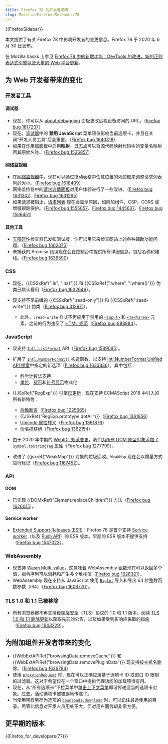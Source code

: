```yaml
---
title: Firefox 78 的开发者说明
slug: Mozilla/Firefox/Releases/78
---
```


{{FirefoxSidebar}}

本文提供了有关 Firefox 78 中影响开发者的变更信息。Firefox 78 于 2020 年 6 月 30 日发布。

在 Mozilla hacks 上参见 [Firefox 78 中的新增功能：DevTools 的改进，新的正则表达式引擎以及大量的 Web 平台更新](https://hacks.mozilla.org/2020/06/new-in-firefox-78/)。

## 为 Web 开发者带来的变化

### 开发者工具

#### 调试器

- 现在，你可以从 [about:debugging](https://firefox-source-docs.mozilla.org/devtools-user/about_colon_debugging/index.html#connecting-to-a-remote-device) 面板更改远程设备访问的 URL。（[Firefox bug 1617237](https://bugzil.la/1617237)）
- 现在，[调试器](https://firefox-source-docs.mozilla.org/devtools-user/debugger/ui_tour/index.html)中的 **禁用 JavaScript** 菜单项仅影响当前选项卡，并且在关闭“开发人员工具”后会重置。（[Firefox bug 1640318](https://bugzil.la/1640318)）
- 如果在[作用域面板](https://firefox-source-docs.mozilla.org/devtools-user/debugger/ui_tour/index.html#scopes)中启用**映射**，[日志点](https://firefox-source-docs.mozilla.org/devtools-user/debugger/set_a_logpoint/index.html)可以将源代码映射代码中的变量名映射回其原始名称。（[Firefox bug 1536857](https://bugzil.la/1536857)）

#### 网络监视器

- 在[网络监视器](https://firefox-source-docs.mozilla.org/devtools-user/network_monitor/request_list/index.html#network-request-columns)中，现在可以通过拖动表格中任意位置的列边框来调整请求列表列的大小。（[Firefox bug 1618409](https://bugzil.la/1618409)）
- 网络监控器中的[请求详情面板](https://firefox-source-docs.mozilla.org/devtools-user/network_monitor/request_details/index.html)对用户体验进行了一些改进。（[Firefox bug 1631302](https://bugzil.la/1631302)、[Firefox bug 1631295](https://bugzil.la/1631295)）
- 如果请求被阻止，[请求列表](https://firefox-source-docs.mozilla.org/devtools-user/network_monitor/request_list/index.html) 现在会显示原因，如附加组件、CSP、CORS 或增强跟踪保护。（[Firefox bug 1555057](https://bugzil.la/1555057)、[Firefox bug 1445637](https://bugzil.la/1445637)、[Firefox bug 1556451](https://bugzil.la/1556451)）

#### 其他工具

- [无障碍性](https://firefox-source-docs.mozilla.org/devtools-user/accessibility_inspector/index.html)检查器已发布测试版。你可以用它来检查网站上的各种辅助功能问题。（[Firefox bug 1602075](https://bugzil.la/1602075)）
- 未捕获的 Promise 错误现在会在控制台中提供所有详细信息，包括名称和堆栈。（[Firefox bug 1636590](https://bugzil.la/1636590)）

### CSS

- 现在，{{CSSxRef(":is", ":is()")}} 和 {{CSSxRef(":where", ":where()")}} 伪类已默认启用（[Firefox bug 1632646](https://bugzil.la/1632646)）。
- 现支持不带前缀的 {{CSSxRef(":read-only")}} 和 {{CSSxRef(":read-write")}} 伪类（[Firefox bug 312971](https://bugzil.la/312971)）。

  - 此外，`:read-write` 样式不再应用于禁用的 [`<input>`](/zh-CN/docs/Web/HTML/Element/input) 和 [`<textarea>`](/zh-CN/docs/Web/HTML/Element/textarea) 元素，之前的行为违反了 [HTML 规范](https://html.spec.whatwg.org/#selector-read-write)（[Firefox bug 888884](https://bugzil.la/888884)）。

### JavaScript

- 现支持 [`Intl.ListFormat`](/zh-CN/docs/Web/JavaScript/Reference/Global_Objects/Intl/ListFormat) API（[Firefox bug 1589095](https://bugzil.la/1589095)）。
- 扩展了 [`Intl.NumberFormat()`](/zh-CN/docs/Web/JavaScript/Reference/Global_Objects/Intl/NumberFormat/NumberFormat) 构造函数，以支持 [Intl.NumberFormat Unified API 提案](https://github.com/tc39/proposal-unified-intl-numberformat)中指定的新选项（[Firefox bug 1633836](https://bugzil.la/1633836)）。其中包括：

  - [科学计数法支持](/zh-CN/docs/Web/JavaScript/Reference/Global_Objects/Intl/NumberFormat/NumberFormat#科学工程或紧凑型标记)
  - [单位](/zh-CN/docs/Web/JavaScript/Reference/Global_Objects/Intl/NumberFormat/NumberFormat#单位格式化)、[货币](/zh-CN/docs/Web/JavaScript/Reference/Global_Objects/Intl/NumberFormat/NumberFormat#货币格式化)和[符号显示](/zh-CN/docs/Web/JavaScript/Reference/Global_Objects/Intl/NumberFormat/NumberFormat#符号显示)格式化

- {{JSxRef("RegExp")}} 引擎[已更新](https://hacks.mozilla.org/2020/06/a-new-regexp-engine-in-spidermonkey/)，现在支持 ECMAScript 2018 中引入的所有新特性：

  - [后瞻断言](/zh-CN/docs/Web/JavaScript/Guide/Regular_expressions/Assertions)（[Firefox bug 1225665](https://bugzil.la/1225665)）
  - {{JSxRef("RegExp.prototype.dotAll")}}（[Firefox bug 1361856](https://bugzil.la/1361856)）
  - [Unicode 属性转义](/zh-CN/docs/Web/JavaScript/Reference/Regular_expressions/Unicode_character_class_escape)（[Firefox bug 1361876](https://bugzil.la/1361876)）
  - [命名捕获组](/zh-CN/docs/Web/JavaScript/Guide/Regular_expressions/Groups_and_Ranges)（[Firefox bug 1362154](https://bugzil.la/1362154)）

- 由于 2020 年中期的 [WebIDL 规范变更](https://github.com/heycam/webidl/pull/357)，我们[为所有 DOM 原型对象添加了 `Symbol.toStringTag` 属性](/zh-CN/docs/Web/JavaScript/Reference/Global_Objects/Symbol/toStringTag#tostringtag_适用于所有_dom_原型对象)（[Firefox bug 1277799](https://bugzil.la/1277799)）。
- 改进了 {{jsxref("WeakMap")}} 对象的垃圾回收。`WeakMap` 现在会以增量方式进行标记（[Firefox bug 1167452](https://bugzil.la/1167452)）。

### API

#### DOM

- 已实现 {{DOMxRef("Element.replaceChildren")}} 方法（[Firefox bug 1626015](https://bugzil.la/1626015)）。

#### Service worker

- [Extended Support Releases (ESR)](https://www.mozilla.org/zh-CN/firefox/enterprise/)：Firefox 78 是首个支持 [Service worker](/zh-CN/docs/Web/API/Service_Worker_API)（以及 [Push API](/zh-CN/docs/Web/API/Push_API)）的 ESR 版本。早期的 ESR 版本不提供支持（[Firefox bug 1547023](https://bugzil.la/1547023)）。

### WebAssembly

- 现支持 [Wasm Multi-value](https://hacks.mozilla.org/2019/11/multi-value-all-the-wasm/)，这意味着 WebAssembly 函数现在可以返回多个值，指令序列可以消耗和产生多个堆栈值（[Firefox bug 1628321](https://bugzil.la/1628321)）。
- WebAssembly 现在支持从 JavaScript 使用 [`BigInt`](/zh-CN/docs/Web/JavaScript/Reference/Global_Objects/BigInt) 导入和导出 64 位整数函数参数（i64）（[Firefox bug 1608770](https://bugzil.la/1608770)）。

### TLS 1.0 和 1.1 已被移除

- 所有浏览器都不再支持[传输层安全](/zh-CN/docs/Web/Security/Transport_Layer_Security)（TLS）协议的 1.0 和 1.1 版本。阅读 [TLS 1.0 和 1.1 删除更新](https://hacks.mozilla.org/2019/05/tls-1-0-and-1-1-removal-update/)以获取先前的公告，以及如果受到影响应采取的措施（[Firefox bug 1643229](https://bugzil.la/1643229)）。

## 为附加组件开发者带来的变化

- {{WebExtAPIRef("browsingData.removeCache")}} 和 {{WebExtAPIRef("browsingData.removePluginData")}} 现支持按主机名删除。（[Firefox bug 1636784](https://bugzil.la/1636784)）
- 使用 [`proxy.onRequest`](/zh-CN/docs/Mozilla/Add-ons/WebExtensions/API/proxy/onRequest) 时，现在可以正确应用基于选项卡 ID 或窗口 ID 限制的过滤器。这对于希望仅在一个窗口中提供代理功能的加载项很有用。
- 现在，从“所有选项卡”下拉菜单中[单击上下文菜单](/zh-CN/docs/Mozilla/Add-ons/WebExtensions/API/menus/onClicked)即可传递适当的选项卡对象。过去，活动选项卡被错误地传递了。
- 当使用带有另存为选项的 [`downloads.download`](/zh-CN/docs/Mozilla/Add-ons/WebExtensions/API/downloads/download) 时，可以记住最近使用的目录。尽管此信息对开发人员用处不大，但对用户而言却非常方便。

## 更早期的版本

{{Firefox_for_developers(77)}}
